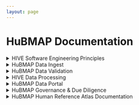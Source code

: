 ```yaml
---
layout: page
---
```


# HuBMAP Documentation

<details>
<summary>HIVE Software Engineering Principles</summary>
<ul>
    <li>Our software development teams use a multi-institutional Agile Scrum approach to create HuBMAP technologies deployed using <a href="https://portal.hubmapconsortium.org/docs/infrastructure">microservices in a hybrid cloud</a>. We run daily distributed stand-ups and two week sprint cycles. This enables continuous new deployments of features and enhancements under permissive open source licenses.</li>
    <li>The HuBMAP Portal principally utilizes the following core technologies, frameworks, and languages: Globus (identity federation, data flow), Python (APIs), Javascript (UI), Neo4j (graph databases), Docker (container per micro service), and Airflow (workflows), among others. Core storage and other high performance services run locally at Pittsburgh Supercomputing Center whereas high availability services run on Amazon Web Services.</li> 
    <li>Software issues, enhancement, and feature requests are tracked using a <a href="https://github.com/hubmapconsortium/portal-ui/issues">GitHub issues board</a> that is populated directly by developers and by user feedback via the help desk.</li>
    <li>HuBMAP technology documentation resides in the <a href="https://portal.hubmapconsortium.org/docs">Portal documentation area</a> as well as within <a href="https://github.com/hubmapconsortium/">HuBMAP GitHub repositories</a>. Other locations include our <a href="https://portal.hubmapconsortium.org/docs/apis">API</a> viewable on <a href="https://smart-api.info/ui/0065e419668f3336a40d1f5ab89c6ba3">SmartAPI</a>. We manage our <a href="https://github.com/hubmapconsortium/portal-docs">documentation using markdown</a>.</li>
    <li>HuBMAP technologies use a <a href="https://portal.hubmapconsortium.org/docs/infrastructure">microservices architecture</a> and is driven by the <a href="https://github.com/hubmapconsortium/gateway#readme">API Gateway</a>, <a href="https://github.com/hubmapconsortium/entity-api#readme">Provenance services</a>, and Pipeline Container Orchestration.</li>
    <li>We maintain dev, test, and production instances of most HuBMAP systems. In some areas we use continuous integration with <a href="https://travis-ci.org/">Travis CI</a> or <a href="https://docs.github.com/en/actions/guides/about-continuous-integration">GitHub CI</a></li>
</ul>
</details>

<details>
<summary>HuBMAP Data Ingest</summary>
<ul>    
    <li>HuBMAP HIVE is responsible for producing and managing data ingest processes and associated software in collaboration with the Data Providers. HuBMAP Data Providers are responsible for producing data and metadata in collaboration with the HIVE. These processes are rapidly evolving into scalable pipelines.</li>
    <li>The core ingest software and UI includes: the <a href="https://github.com/hubmapconsortium/ingest-ui#readme">Data ingest tool</a> (data & metadata, sample, assay, antibody report, contributor upload), <a href="https://github.com/hubmapconsortium/manual-data-ingest">Manual dataset ingest utilities</a>, <a href="https://github.com/hubmapconsortium/airflow#readme">Workflow management</a> + <a href="https://github.com/hubmapconsortium/cwltool">Common Workflow Language</a> tool, individual data pipelines, <a href="https://hubmapconsortium.github.io/ccf/">common coordinate framework / spatial registration via RUI</a>, with Federated identity management and <a href="https://docs.globus.org/">file transfer via Globus</a>.</li>
    <li>HuBMAP metadata is ingested into a Dockerized <a href="https://github.com/hubmapconsortium/neo4j-docker#readme">Neo4j graph database for Provenance</a> as well as various function-specific relational and no-sql databases.</li>
    <li>Data providers submit data using a combination of web registration forms, tools noted above, and registration of experimental and sample protocols at <a href="https://www.protocols.io/workspaces/human-biomolecular-atlas-program-hubmap-method-development">Protocols.io</a>. Metadata is submitted through the ingest process as <a href="https://github.com/hubmapconsortium/ingest-validation-tools">Tab separated value (.TSV) files</a> containing sample, assay, antibody, and contributor metadata that meets HuBMAP specifications.</li>
    <li>The <a href="https://github.com/hubmapconsortium/UUID-api#readme">UUID API</a> forms the basis of ID generation. Data providers use the <a href="https://ingest.hubmapconsortium.org/">Tissue & donor registration tool</a> to generate donor, organ, tissue sample (including spatial data), and dataset-specific identifiers that are interlinked and displayed on the Portal.</li>
    <li>We accept Donor data on a HIPAA conforming Globus site and de-identify Donor data using <a href="http://rio.pitt.edu/services">professional de-identification services</a> via manual abstraction from organ procurement organizations, DICOM data, electronic health record and other tabular data, as available.</li>
    <li>Our antibody validation database and query system (pending release) includes antibody validations done by RRID by assay by organ. For individual datasets data contributors will include the RRID (and related information) for each imaging channel in antibody tab separated values files enabling linkage of submitted antibodies & their validation reports.</li>
    <li>Each HuBMAP collection, ASCT+B table, and reference object receives its own Digital Object Identifier (DOI) using <a href="https://search.datacite.org/works?query=HuBMAP">HuBMAP’s DOI registration service</a>. Each dataset will have its HuBMAP DOI soon. We produce protocol DOIs via protocols.io and standard publication DOIs via <a href="https://scholar.google.com/citations?user=CtGSN80AAAAJ">HuBMAP Publications</a>.</li>
    <li>The <a href="https://hubmapconsortium.github.io/ccf-ui/rui/">CCF RUI (Registration User Interface)</a> is a tool that supports the registration of a three-dimensional (3D) tissue block within a 3D reference organ. The registration data is used in current versions of the Common Coordinate Framework (CCF, see <a href="https://docs.google.com/document/d/11jKl__ltdDO3PBMHgHpZnIcZTNuxGUpX_94l6CtTP2I/edit?usp=sharing">CCF RUI SOP</a>, <a href="https://github.com/hubmapconsortium/ccf-ui">CCF RUI GitHub repository</a>, <a href="https://www.youtube.com/watch?v=142hGer4xvU">RUI Demo</a>) and the CCF Exploration User Interface (EUI) developed within HuBMAP. The RUI currently supports 11 organs, written in TypeScript using libraries such as: Angular 11, Deck.gl, NGXS, Angular Material, and N3.js.</li>
    <li>We will also associate ontologies for <a href="https://hubmapconsortium.github.io/ccf/">reference organs, anatomical structures, cell types, and biomarkers</a> using <a href="https://github.com/hubmapconsortium/ccf-3d-reference-object-library#readme">CCF reference objects</a>, <a href="https://hubmapconsortium.github.io/ccf-asct-reporter/">ASCT+B tables</a>, and <a href="https://azimuth.hubmapconsortium.org/">Azimuth reference objects</a> with the data ingest items.</li>
</ul>
</details>

<details>
<summary>HuBMAP Data Validation</summary>
<ul>
    <li>HuBMAP Data Validation is a continuously improving process that starts with defining QC/QA standards and establishing definitions for donor, sample and assay metadata. Standards, definitions, metadata schema and data directory schema are created by teams under the Data Coordination Working Group. Metadata schemas are available <a href="https://hubmapconsortium.github.io/ingest-validation-tools/">here</a>, along with Excel templates with dropdowns for data entry.</li>
    <li>Data providers format their data and metadata files according to the metadata and data directory schema specifications for each assay type. Required formats for metadata field input are described in the <a href="https://hubmapconsortium.github.io/ingest-validation-tools/">Github page for each assay-specific metadata schema</a>. Data providers also include the required QA/QC assessments of their data as components of the submission.</li>
    <li>Data providers receive registration and validation guidance using <a href="https://docs.google.com/document/d/1KR2TC2y-NIjbBRHTu0giSZATMUfPKxN_/edit">HuBMAP’s data submission guide (currently v1.0)</a> as well as <a href="https://github.com/hubmapconsortium/ingest-validation-tools">Ingest tool documentation</a>.</li>
    <li><a href="https://github.com/hubmapconsortium/ingest-validation-tools#readme">HuBMAP validation tools</a> written in Python ensure data submissions conform to HuBMAP standards which are shared and documented for data providers to use to run many of HuBMAP’s checks on their own prior to submission. Other services include <a href="https://github.com/hubmapconsortium/tableschema-to-template#readme">Metadata submission conversion</a>, <a href="https://github.com/hubmapconsortium/ingest-validation-tests#readme">ingest validation</a> and base checks (checksum, file type, etc.) as well as <a href="https://portal.hubmapconsortium.org/docs/assays">assay-specific checks</a>.</li>  
    <li>HuBMAP staff conduct 178 (and growing) automated and manual QA/QC checks as part of the data submission & publication process. Manual validation steps are being automated as development capacity allows.</li>
    <li>Prior to publication, each dataset is formally approved by the data-providing institution and one or more HIVE members. Data providers must also confirm the quality of spatial and semantic metadata using the <a href="https://portal.hubmapconsortium.org/ccf-eui">CCF EUI</a>.</li>
</ul>
</details>

<details>
<summary>HIVE Data Processing</summary>
<ul>    
    <li>he following HuBMAP <a href="https://portal.hubmapconsortium.org/docs/pipelines">pipelines</a> are run by the HIVE on data from the Data Providers with their assent to gain maximum consistency and usability of final published datasets produced by HuBMAP: <a href="https://github.com/hubmapconsortium/codex-pipeline#readme">CODEX (Cytokit + SPRM)</a>, <a href="https://github.com/hubmapconsortium/example-pipeline">“Example Pipeline”</a>, <a href="https://github.com/hubmapconsortium/ims-mxif-pipeline#readme">Imaging Mass Spectrometry & MxIF</a>, <a href="https://github.com/hubmapconsortium/sc-atac-seq-pipeline#readme">sc/snATAC-seq</a> (SnapTools, SnapATAC, and chromVAR), <a href="https://github.com/hubmapconsortium/salmon-rnaseq/blob/master/README.rst">sc/snRNA-seq</a> (Salmon, Scanpy, scVelo), <a href="https://github.com/hubmapconsortium/sprm#readme">SPRM</a> (Imaging pipeline), Spatial Transcriptomics (Starfish).</li>
    <li>Pipelines are Dockerized by HIVE or data providers and verified by HIVE and integrated with the other portal components, including these general pipeline tools:<a href="https://github.com/hubmapconsortium/ingest-pipeline#readme">Data ingest pipeline</a>, <a href="https://github.com/hubmapconsortium/cross-dataset-common#readme">Mixed datatype pipeline tools</a>, <a href="https://github.com/hubmapconsortium/ome-tiff-pyramid">OME.TIFF Pyramid</a>, Pipeline visualization (CWL), <a href="https://github.com/hubmapconsortium/pipeline-release-mgmt/blob/master/README.rst">Pipeline deployment</a>. These are run by the HIVE in the process of generating datasets for publication.</li>
    <li>The HuBMAP pipelines generate these data types via these tools: <a href="https://github.com/hubmapconsortium/fastq-utils">Sequencing (FASTQ) file tools</a>, <a href="https://github.com/hubmapconsortium/SnapTools/blob/hubmap-develop/README.md">Sequencing (snap) file tools</a>, <a href="https://github.com/hubmapconsortium/portal-containers#readme">Visualization pre-processing</a>, <a href="https://github.com/hubmapconsortium/vitessce-data#readme">Vitessce pre-processing</a>, <a href="https://github.com/hubmapconsortium/ingest-pipeline">Base QA pipeline</a>. QA metrics service (assay specific pipeline QA metric sharing).</li>
    <li>Each of the pipelines produce data and metadata back to the ingest services to enable management of publication status and controlled access of metadata and datasets. Datasets, once approved, are pushed to published and public status, using custom code which changes the status to public of upstream Provenance entities (e.g., samples, donors) and downstream files (e.g., movement of data to Globus public access endpoints if not protected sequence data).</li>
    <li>We currently manually capture dataset submission & publication efforts including active datasets’ status, target month of publication, and future datasets. We comprehensively track donor, sample, dataset, spatial, pipeline, visualization, antibody, security (identifiably sequencing), protocol, documentation, metadata & QA/QC standards compliance, and data contributors.</li>
    <li>Internally, we regularly update data into a spreadsheet and use our Sankey diagram tool to view HuBMAP’s current and planned state of dataset publication (Figure).</li>
</ul>
<img src="https://lh3.googleusercontent.com/qOmRDIj90de1iOHal4-xpdaowe-CF8DjwGIHBihdyTsvI0gVO9gw1kHJpw7TymGV_zKyS9yuzHe1u0aP_4eaHbMY0dR--U1hQBmHKQEJC64LeudJogRcy8xcqdQRRsft9g" alt="Sequencing spatial transcriptomics">
</details>


<details>
<summary>HuBMAP Data Portal</summary>
<ul>    
    <li><a href="https://github.com/hubmapconsortium/portal-ui#readme">The HuBMAP Data Portal UI</a> is principally a Flask app, using React on the front end and primarily Elasticsearch on the back end, wrapped in a Docker container for deployment using Docker Compose. It is deployed at portal.hubmapconsortium.org. Scientists access summary data, visualizations, and data downloads by dataset on the Portal. Globus facilitates file transfer for local use of data.</li>
    <li>The HuBMAP <a href="https://github.com/hubmapconsortium/portal-style-guide#readme">Portal Style Guide</a> is used for the Data Portal and other HuBMAP sites.</li>
    <li>While HuBMAP published datasets are openly accessible, HuBMAP consortium level access is managed via the HuBMAP profile system and uses Globus authentication for credential checking.</li>
    <li><a href="https://github.com/vitessce/vitessce#readme">The Vitessce Viewer</a> is a visual integration tool for exploration of spatial single cell experiments. Its modular design is optimized for scalable, linked visualizations that support the spatial and non-spatial representation of tissue-, cell- and molecule-level data. Vitessce integrates the Viv library to visualize highly multiplexed, high-resolution, high-bit depth image data directly from OME-TIFF files and Bio-Formats-compatible Zarr stores.</li>
    <li>Multiple opportunities to query the data use these mechanisms: General <a href="https://github.com/hubmapconsortium/search-api/blob/test-release/README.md">Search</a> (Elasticsearch), Query tools and Facets (integrated in UI), and Semantic query (not yet available to Portal users) including by Gene, Cell, Spatial, and Multidimensional; while the <a href="https://github.com/hubmapconsortium/ccf-ui#readme">CCF EUI</a> provides a detailed look at different parts of the human body, including the heart, kidney, and spleen and spatial data query.</li>
    <li>HuBMAP’s APIs support registration and loading of data that complies with HuBMAP data standards and ingest formats as well as core functions underpinning the Portal UI itself. <a href="https://github.com/hubmapconsortium/search-api/">Data Search</a> - Search API is a thin wrapper of the Elasticsearch. It handles data indexing and reindexing into the backend Elasticsearch. <a href="https://github.com/hubmapconsortium/uuid-api/blob/test-release/README.md">Identity system</a> - The uuid-api service is a restful web service used to create and query UUIDs used across HuBMAP.</li> 
    <li>The HuBMAP Portal provides access to cutting-edge tools to help analyze the data such as the <a href="https://github.com/hubmapconsortium/ccf-asct-reporter#readme">ASCT+B Reporter</a> - includes a partonomy tree that presents relationships between various anatomical structures and substructures, that is combined with their respective cell types and biomarkers via a bimodal network - and <a href="https://github.com/satijalab/azimuth#readme">Azimuth</a> - is a Shiny app demonstrating a query-reference mapping algorithm for single-cell data - and the Cells API: <a href="https://github.com/hubmapconsortium/cross_modality_query#readme">backend</a>, <a href="https://github.com/hubmapconsortium/hubmap-api-js-client#readme">js client</a>, <a href="https://github.com/hubmapconsortium/hubmap-api-py-client#readme">py client</a> - with other tolls coming such as the <a href="https://github.com/hubmapconsortium/ontology-api#readme">Knowledge Graph</a> and associated <a href="https://github.com/dbmi-pitt/UMLS-Graph#readme">Schema</a> for Ontology ingest & API services and application and biomedical ontologies</li>
    <li>The HIVE monitors HuBMAP portal activity including usage, download, and limited demographic factors using <a href="https://datastudio.google.com/u/0/reporting/03a48766-c00a-4909-8790-03caf3292010/page/FltfB?s=vJoh994ntRw">Monitoring services</a>. Current State <a href="https://docs.google.com/document/d/1fc3r3JGiXmg3If7aYV_K5BQTVa-yY0U3tAggBknkw_Q/edit?usp=sharing">FAIRness Assessment</a>.</li>
</ul>
</details>

<details>
<summary>HuBMAP Governance & Due Diligence</summary>
<ul>
    <li><a href="https://hubmapconsortium.org/policies/">HuBMAP consortium policies</a> are located on the consortium website and cover associate membership, consent, data sharing, data use, material transfer, publication, and NIH-applicable <a href="https://portal.hubmapconsortium.org/docs/consent">Genomic Data Sharing with HuBMAP data</a>.</li>
    <li>We use <a href="https://portal.hubmapconsortium.org/docs/datasets">three categories of permissions</a> for securing access to HuBMAP data: protected, consortium, and public</li>
    <li>Consortium-level access is driven from an integrated  <a href="https://github.com/hubmapconsortium/member-ui#readme">user registration</a> tool that collects and associates credentials among Members’ institutions, Globus file transfer service, GitHub code repositories, Google Drive document storage, and other services presented via the WordPress based HuBMAP consortium website.</li>
    <li>Any identifiable sequencing data is accessible via dbGaP within 6 months of initial publication on the HuBMAP portal in order to ensure secure access to this sensitive data -- for details, see the <a href="https://github.com/hubmapconsortium/dbgap-submission-scripts#readme">Sequencing data dbGaP submission tool</a></li>
    <li>Data providers and the HIVE are responsible for secure loading and storage of identifiable sequencing data -- generally, the data providers manage administrative interaction with dbGaP and the HIVE (IEC) manages technical interaction & data loading of identifiable sequencing datasets.</li>
</ul>
We also automatically collect and display <a href="https://scholar.google.com/citations?user=CtGSN80AAAAJ&hl=en">HuBMAP-generated and referenced publications</a> using Google Scholar.
</details>

<details>
<summary>HuBMAP Human Reference Atlas Documentation</summary>
<table>
    <tr>
        <td>Title</td>
        <td>Persistent DOI</td>
        <td>Version</td>
    </tr>
    <tr>
        <td>SOP: Authoring ASCT+B Tables</td>
        <td>10.5281/zenodo.5746152</td>
        <td>v2.0.0</td>
    </tr>
    <tr>
        <td>3D Reference Object Approval</td>
        <td>10.5281/zenodo.5944196</td>
        <td>v2.2.0</td>
    </tr>
    <tr>
        <td>Using 3D Reference Objects</td>
        <td>10.5281/zenodo.5639651</td>
        <td>v1.1.0</td>
    </tr>
    <tr>
        <td>Using the CCF Registration User Interface</td>
        <td>10.5281/zenodo.5575776</td>
        <td>v1.5.0</td>
    </tr>
    <tr>
        <td>Construction of Organ Mapping Antibody Panels (OMAPs)</td>
        <td>10.5281/zenodo.5749882</td>
        <td>v1.0.0</td>
    </tr>
    <tr>
        <td>Creating Crosswalk Tables for 2 Dimensional Functional Tissue Unit Models</td>
        <td>10.5281/zenodo.5748154</td>
        <td>v1.0.0</td>
    </tr>
    <tr>
        <td>Assigning the Same RUI Location to Multiple Tissue Blocks</td>
        <td>10.5281/zenodo.5746143</td>
        <td>v1.0.0</td>
    </tr>
    <tr>
        <td>Manual Segmentation of Tissue</td>
        <td>10.5281/zenodo.5565027</td>
        <td>v1.2.0</td>
    </tr>
    <tr>
        <td>ASCT+B Table Communications</td>
        <td>10.5281/zenodo.5639622</td>
        <td>v1.3.0</td>
    </tr>
</table>
</details>
